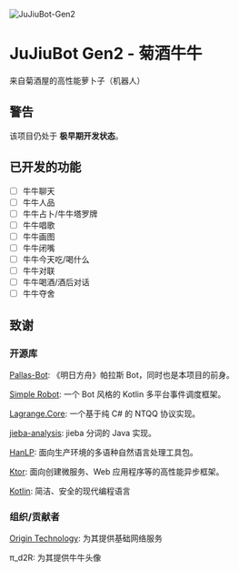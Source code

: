 ![JuJiuBot-Gen2](https://socialify.git.ci/MicIsHere/JuJiuBot-Gen2/image?custom_description=%E4%BD%BF%E7%94%A8+Kotlin+%E7%BC%96%E5%86%99%E7%9A%84%E7%AC%AC%E4%BA%8C%E4%BB%A3%E8%8F%8A%E9%85%92%E7%89%9B%E7%89%9B%EF%BC%8C%E9%AB%98%E6%80%A7%E8%83%BD%E3%80%81%E9%AB%98%E5%8F%AF%E9%9D%A0%E6%80%A7%E3%80%82%0A%E6%BA%90%E4%BA%8E+Pallas-Bot%E3%80%82&description=1&language=1&name=1&owner=1&pattern=Plus&theme=Light)

# JuJiuBot Gen2 - 菊酒牛牛
来自菊酒屋的高性能萝卜子（机器人）

## 警告
该项目仍处于 **极早期开发状态**。

## 已开发的功能
- [ ] 牛牛聊天
- [ ] 牛牛人品
- [ ] 牛牛占卜/牛牛塔罗牌
- [ ] 牛牛唱歌
- [ ] 牛牛画图
- [ ] 牛牛闭嘴
- [ ] 牛牛今天吃/喝什么
- [ ] 牛牛对联
- [ ] 牛牛喝酒/酒后对话
- [ ] 牛牛夺舍

## 致谢

### 开源库
[Pallas-Bot](https://github.com/MistEO/Pallas-Bot): 《明日方舟》帕拉斯 Bot，同时也是本项目的前身。

[Simple Robot](https://github.com/simple-robot/simpler-robot): 一个 Bot 风格的 Kotlin 多平台事件调度框架。

[Lagrange.Core](https://github.com/LagrangeDev/Lagrange.Core): 一个基于纯 C# 的 NTQQ 协议实现。

[jieba-analysis](https://github.com/huaban/jieba-analysis): jieba 分词的 Java 实现。

[HanLP](https://github.com/hankcs/HanLP): 面向生产环境的多语种自然语言处理工具包。

[Ktor](https://github.com/ktorio/ktor): 面向创建微服务、Web 应用程序等的高性能异步框架。

[Kotlin](https://github.com/JetBrains/kotlin): 简洁、安全的现代编程语言

### 组织/贡献者
[Origin Technology](https://github.com/Origin-Technology): 为其提供基础网络服务

π_d2R: 为其提供牛牛头像